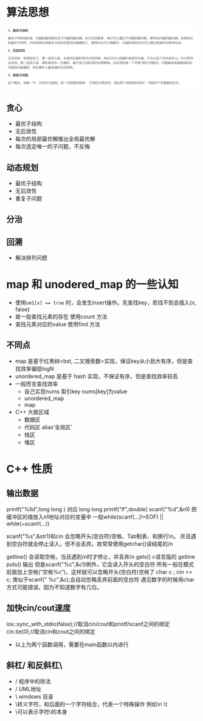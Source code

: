 # 算法思想
![](./capture0.png) 
## 贪心
* 最优子结构
* 无后效性
* 每次的局部最优解推出全局最优解
* 每次选定唯一的子问题，不反悔
## 动态规划
* 最优子结构
* 无后效性
* 重复子问题
## 分治
## 回溯
* 解决排列问题
  
# map 和 unodered_map 的一些认知
* 使用`um1[x] == true` 时，会发生insert操作。先查找key，若找不到会插入{x, false}
* 故一般查找元素的存在 使用count 方法
* 查找元素对应的value 使用find 方法
## 不同点
* map 是基于红黑树<bst, 二叉搜索数>实现，保证key从小到大有序，但是查找效率偏低logN
* unordered_map 是基于 hash 实现，不保证有序，但是查找效率较高
* 一般而言查找效率 
  * 自己实现nums 索引key nums[key]为value 
  * unordered_map
  * map
* C++ 大致区域
  * 数据区
  * 代码区 alias'全局区'
  * 栈区
  * 堆区
# C++ 性质
## 输出数据

printf("%lld",long long ) 对应 long long
printf("lf",double)
scanf("%d",&n1) 把缓冲区的值放入n1地址对应的变量中
一般while(scanf(...)!=EOF) || while(~scanf(...))

scanf("%s",&str1)和cin 会忽略开头(空白符)空格、Tab制表、和换行\n。 并且遇到空白符就会停止读入，但不会丢弃。故常常使用getchar()读结尾的/n

getline() 会读取空格，当且遇到/n时才停止，并丢弃/n
gets() c语言版的 getline
puts() 输出
但是scanf("%c",&c1)例外，它会读入开头的空白符
所有一般在模式前面加上空格(“空格%c”)，这样就可以忽略开头(空白符)空格了
char c ; cin >> c; 类似于scanf(" %c",&c);会自动忽略丢弃前面的空白符
遇见数字的时候用char 方式可能错误，因为不知道数字有几位。

## 加快cin/cout速度

ios::sync_with_stdio(false);//取消cin/cout和printf/scanf之间的绑定 <br>
cin.tie(0);//取消cin和cout之间的绑定 <br>
* 以上为两个函数调用，需要在main函数以内进行
## 斜杠/ 和反斜杠\
* / 程序中的除法
* / UML地址
* \ windows 目录
* \转义字符，和后面的一个字符结合，代表一个特殊操作 例如\n \t
* \\可以表示字符\的本身
  


